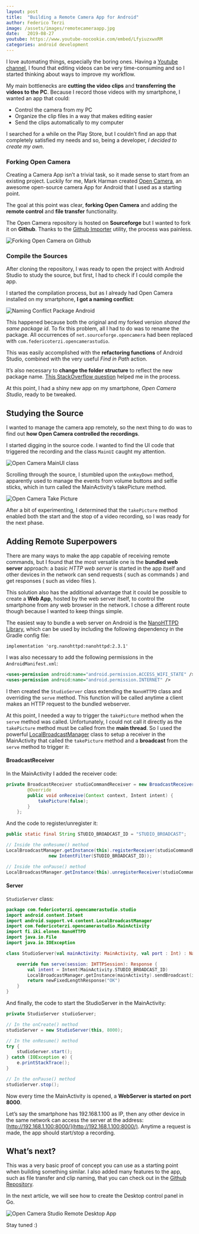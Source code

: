```yaml
---
layout: post
title:  "Building a Remote Camera App for Android"
author: Federico Terzi
image: /assets/images/remotecameraapp.jpg
date:   2019-08-27
youtube: https://www.youtube-nocookie.com/embed/LfyiuzxwxRM
categories: android development
---
```

I love automating things, especially the boring ones. Having a [Youtube channel](https://www.youtube.com/c/FedericoTerzi), I found that editing videos can be very time-consuming and so I started thinking about ways to improve my workflow.

My main bottlenecks are **cutting the video clips** and **transferring the videos to the PC**. Because I record those videos with my smartphone, I wanted an app that could:

*   Control the camera from my PC
*   Organize the clip files in a way that makes editing easier
*   Send the clips automatically to my computer

I searched for a while on the Play Store, but I couldn’t find an app that completely satisfied my needs and so, being a developer, _I decided to create my own_.

### Forking Open Camera

Creating a Camera App isn’t a trivial task, so it made sense to start from an existing project. Luckily for me, Mark Harman created [Open Camera](https://opencamera.sourceforge.io/), an awesome open-source camera App for Android that I used as a starting point.

The goal at this point was clear, **forking Open Camera** and adding the **remote control** and **file transfer** functionality.

The Open Camera repository is hosted on **Sourceforge** but I wanted to fork it on **Github**. Thanks to the [Github Importer](https://github.com/new/import) utility, the process was painless. 

![Forking Open Camera on Github](/assets/images/opencameraimport.png)

### Compile the Sources

After cloning the repository, I was ready to open the project with Android Studio to study the source, but first, I had to check if I could compile the app.

I started the compilation process, but as I already had Open Camera installed on my smartphone, **I got a naming conflict**:

![Naming Conflict Package Android](/assets/images/androidnamingconflict.png)

This happened because both the original and my forked version _shared the same package id_. To fix this problem, all I had to do was to rename the package. All occurrences of `net.sourceforge.opencamera` had been replaced with `com.federicoterzi.opencamerastudio`.

This was easily accomplished with the **refactoring functions** of Android Studio, combined with the very useful _Find in Path_ action.

It’s also necessary to **change the folder structure** to reflect the new package name. [This StackOverflow question](https://stackoverflow.com/questions/16804093/rename-package-in-android-studio) helped me in the process.

At this point, I had a shiny new app on my smartphone, _Open Camera Studio_, ready to be tweaked.


## Studying the Source

I wanted to manage the camera app remotely, so the next thing to do was to find out **how Open Camera controlled the recordings**.

I started digging in the source code. I wanted to find the UI code that triggered the recording and the class `MainUI` caught my attention.

![Open Camera MainUI class](/assets/images/opencameraui.png)

Scrolling through the source, I stumbled upon the `onKeyDown` method, apparently used to manage the events from volume buttons and selfie sticks, which in turn called the MainActivity’s takePicture method.

![Open Camera Take Picture](/assets/images/opencameratakepicture.png)

After a bit of experimenting, I determined that the `takePicture` method enabled both the start and the stop of a video recording, so I was ready for the next phase.


## Adding Remote Superpowers

There are many ways to make the app capable of receiving remote commands, but I found that the most versatile one is the **bundled web server** approach: a basic _HTTP web server_ is started in the app itself and other devices in the network can send requests ( such as commands ) and get responses ( such as video files ). 

This solution also has the additional advantage that it could be possible to create a **Web App**, hosted by the web server itself, to control the smartphone from any web browser in the network. I chose a different route though because I wanted to keep things simple.

The easiest way to bundle a web server on Android is the [NanoHTTPD Library](https://github.com/NanoHttpd/nanohttpd), which can be used by including the following dependency in the Gradle config file:

```
implementation 'org.nanohttpd:nanohttpd:2.3.1'
```

I was also necessary to add the following permissions in the `AndroidManifest.xml`:

```xml
<uses-permission android:name="android.permission.ACCESS_WIFI_STATE" />
<uses-permission android:name="android.permission.INTERNET" />
```

I then created the `StudioServer` class extending the `NanoHTTPD` class and overriding the `serve` method. This function will be called anytime a client makes an HTTP request to the bundled webserver.

At this point, I needed a way to trigger the `takePicture` method when the `serve` method was called. Unfortunately, I could not call it directly as the `takePicture` method must be called from the **main thread**. So I used the powerful [LocalBroadcastManager](https://developer.android.com/reference/android/support/v4/content/LocalBroadcastManager) class to setup a receiver in the MainActivity that called the `takePicture` method and a **broadcast** from the `serve` method to trigger it:


#### BroadcastReceiver

In the MainActivity I added the receiver code:

```java
private BroadcastReceiver studioCommandReceiver = new BroadcastReceiver() {
        @Override
        public void onReceive(Context context, Intent intent) {
            takePicture(false);
        }
    };
```

And the code to register/unregister it:
```java
public static final String STUDIO_BROADCAST_ID = "STUDIO_BROADCAST";

// Inside the onResume() method
LocalBroadcastManager.getInstance(this).registerReceiver(studioCommandReceiver,
                new IntentFilter(STUDIO_BROADCAST_ID));

// Inside the onPause() method
LocalBroadcastManager.getInstance(this).unregisterReceiver(studioCommandReceiver);
```

#### Server

`StudioServer` class:

```kotlin
package com.federicoterzi.opencamerastudio.studio
import android.content.Intent
import android.support.v4.content.LocalBroadcastManager
import com.federicoterzi.opencamerastudio.MainActivity
import fi.iki.elonen.NanoHTTPD
import java.io.File
import java.io.IOException

class StudioServer(val mainActivity: MainActivity, val port : Int) : NanoHTTPD(port) {

    override fun serve(session: IHTTPSession): Response {
        val intent = Intent(MainActivity.STUDIO_BROADCAST_ID)
        LocalBroadcastManager.getInstance(mainActivity).sendBroadcast(intent)
        return newFixedLengthResponse("OK")
    }
}
```

And finally, the code to start the StudioServer in the MainActivity:

```java
private StudioServer studioServer;

// In the onCreate() method
studioServer = new StudioServer(this, 8000);

// In the onResume() method
try {
    studioServer.start();
} catch (IOException e) {
    e.printStackTrace();
}

// In the onPause() method
studioServer.stop();
```

Now every time the MainActivity is opened, a **WebServer is started on port 8000**. 

Let’s say the smartphone has 192.168.1.100 as IP, then any other device in the same network can access the server at the address: [http://192.168.1.100:8000/](http://192.168.1.100:8000/). Anytime a request is made, the app should start/stop a recording.


## What’s next?

This was a very basic proof of concept you can use as a starting point when building something similar. I also added many features to the app, such as file transfer and clip naming, that you can check out in the [Github Repository](https://github.com/federico-terzi/OpenCameraStudio).

In the next article, we will see how to create the Desktop control panel in Go.

![Open Camera Studio Remote Desktop App](/assets/images/OCSDesktopGui.png)

Stay tuned :)